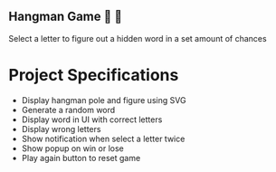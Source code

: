 ## Hangman Game 📁 🚀

Select a letter to figure out a hidden word in a set amount of chances

# Project Specifications

- Display hangman pole and figure using SVG
- Generate a random word
- Display word in UI with correct letters
- Display wrong letters
- Show notification when select a letter twice
- Show popup on win or lose
- Play again button to reset game
